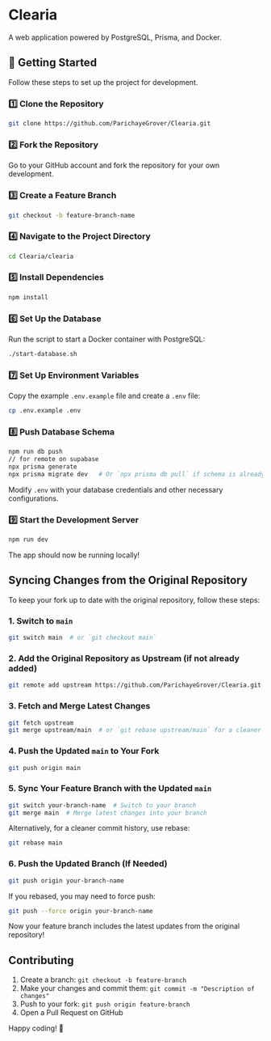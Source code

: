# Clearia

A web application powered by PostgreSQL, Prisma, and Docker.

## 🚀 Getting Started

Follow these steps to set up the project for development.
 
### 1️⃣ Clone the Repository
```sh
git clone https://github.com/ParichayeGrover/Clearia.git
```

### 2️⃣ Fork the Repository
Go to your GitHub account and fork the repository for your own development.

### 3️⃣ Create a Feature Branch
```sh
git checkout -b feature-branch-name
```

### 4️⃣ Navigate to the Project Directory
```sh
cd Clearia/clearia
```

### 5️⃣ Install Dependencies
```sh
npm install
```

### 6️⃣ Set Up the Database
Run the script to start a Docker container with PostgreSQL:
```sh
./start-database.sh
```

### 7️⃣ Set Up Environment Variables
Copy the example `.env.example` file and create a `.env` file:
```sh
cp .env.example .env
```

### 8️⃣ Push Database Schema
```sh
npm run db push
// for remote on supabase
npx prisma generate
npx prisma migrate dev   # Or `npx prisma db pull` if schema is already live

```

Modify `.env` with your database credentials and other necessary configurations.

### 9️⃣ Start the Development Server
```sh
npm run dev
```
The app should now be running locally!


## Syncing Changes from the Original Repository
To keep your fork up to date with the original repository, follow these steps:

### 1. Switch to `main`
```sh
git switch main  # or `git checkout main`
```

### 2. Add the Original Repository as Upstream (if not already added)
```sh
git remote add upstream https://github.com/ParichayeGrover/Clearia.git
```

### 3. Fetch and Merge Latest Changes
```sh
git fetch upstream
git merge upstream/main  # or `git rebase upstream/main` for a cleaner history
```

### 4. Push the Updated `main` to Your Fork
```sh
git push origin main
```

### 5. Sync Your Feature Branch with the Updated `main`
```sh
git switch your-branch-name  # Switch to your branch
git merge main  # Merge latest changes into your branch
```
Alternatively, for a cleaner commit history, use rebase:
```sh
git rebase main
```

### 6. Push the Updated Branch (If Needed)
```sh
git push origin your-branch-name
```
If you rebased, you may need to force push:
```sh
git push --force origin your-branch-name
```

Now your feature branch includes the latest updates from the original repository!

## Contributing
1. Create a branch: `git checkout -b feature-branch`
2. Make your changes and commit them: `git commit -m "Description of changes"`
3. Push to your fork: `git push origin feature-branch`
4. Open a Pull Request on GitHub


Happy coding! 🚀



